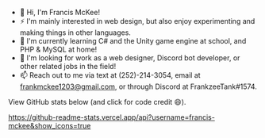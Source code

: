 - 👋 Hi, I'm Francis McKee!
- ⚡ I'm mainly interested in web design, but also enjoy experimenting and making things in other languages.
- 🌱 I'm currently learning C# and the Unity game engine at school, and PHP & MySQL at home!
- 👀 I'm looking for work as a web designer, Discord bot developer, or other related jobs in the field!
- 📫 Reach out to me via text at (252)-214-3054, email at frankmckee1203@gmail.com, or through Discord at FrankzeeTank#1574.

View GitHub stats below (and click for code credit 😄).

https://github-readme-stats.vercel.app/api?username=francis-mckee&show_icons=true

<!--
**Francis-McKee/Francis-McKee** is a ✨ _special_ ✨ repository because its `README.md` (this file) appears on your GitHub profile.

Here are some ideas to get you started:

- 🔭 I’m currently working on ...
- 🌱 I’m currently learning ...
- 👯 I’m looking to collaborate on ...
- 🤔 I’m looking for help with ...
- 💬 Ask me about ...
- 📫 How to reach me: ...
- 😄 Pronouns: ...
- ⚡ Fun fact: ...
-->
